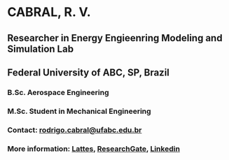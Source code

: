 # CABRAL, R. V.
## Researcher in Energy Engieenring Modeling and Simulation Lab
## Federal University of ABC, SP, Brazil
### B.Sc. Aerospace Engineering 
### M.Sc. Student in Mechanical Engineering
### Contact: rodrigo.cabral@ufabc.edu.br
### More information: [Lattes](http://lattes.cnpq.br/5074391080881437), [ResearchGate](https://www.researchgate.net/profile/Rodrigo-Vidal-Cabral), [Linkedin](https://www.linkedin.com/in/rodrigo-vidal-cabral-845160139/)


